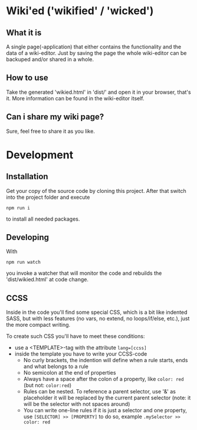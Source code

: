 # Wiki'ed ('wikified' / 'wicked')

## What it is
A single page(-application) that either contains the functionality and the data of a wiki-editor. Just by saving the page the whole wiki-editor can be backuped and/or shared in a whole.

## How to use
Take the generated 'wikied.html' in 'dist/' and open it in your browser, that's it. More information can be found in the wiki-editor itself.

## Can i share my wiki page?
Sure, feel free to share it as you like.



# Development
## Installation
Get your copy of the source code by cloning this project. After that switch into the project folder and execute
```
npm run i
```
to install all needed packages.

## Developing
With
```
npm run watch
```
you invoke a watcher that will monitor the code and rebuilds the 'dist/wikied.html' at code change.

## CCSS
Inside in the code you'll find some special CSS, which is a bit like indented SASS, but with less features (no vars, no extend, no loops/if/else, etc.), just the more compact writing.

To create such CSS you'll have to meet these conditions:
- use a &lt;TEMPLATE&gt;-tag with the attribute ```lang=[ccss]```
- inside the template you have to write your CCSS-code
  - No curly brackets, the indention will define when a rule starts, ends and what belongs to a rule
  - No semicolon at the end of properties
  - Always have a space after the colon of a property, like ```color: red``` (but not: ```color:red```)
  - Rules can be nested. To reference a parent selector, use '&' as placeholder it will be replaced by the current parent selector (note: it will be the selector with not spaces around)
  - You can write one-line rules if it is just a selector and one property, use ```[SELECTOR] >> [PROPERTY]``` to do so, example ```.mySelector >> color: red```
